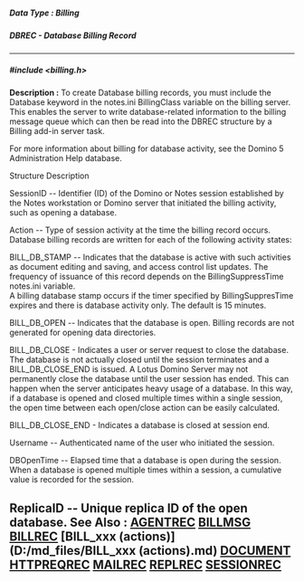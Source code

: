 ##### Data Type : Billing
##### DBREC - Database Billing Record
---
##### #include <billing.h>
**Description :**
To create Database billing records, you must include the Database keyword in 
the notes.ini BillingClass variable on the billing server. This enables the 
server to write database-related information to the billing message queue which 
can then be read into the DBREC structure by a Billing add-in server task.

For more information about billing for database activity, see the Domino 5 
Administration Help database.


Structure Description

SessionID -- Identifier (ID) of the Domino or Notes session established  by the 
Notes workstation or Domino server that initiated the billing activity, such as 
opening a database.

Action --  Type of session activity at the time the billing record occurs.  
Database billing records are written for each of the following activity states:

BILL_DB_STAMP -- Indicates that the database is active with such activities as 
document editing and saving, and access control list updates.  The frequency of 
issuance of this record depends on the BillingSuppressTime notes.ini variable.  
A billing database stamp occurs if the timer specified by BillingSuppresTime 
expires and there is database activity only. The default is 15 minutes. 

BILL_DB_OPEN -- Indicates that the database is open.  Billing records are not 
generated for opening data directories.

BILL_DB_CLOSE - Indicates a user or server request to close the database.  The 
database is not actually closed until the session terminates and a  
BILL_DB_CLOSE_END is issued.  A Lotus Domino Server may not permanently close 
the database until the user session has ended. This can happen when the server 
anticipates heavy usage of a database.  In this way, if a database is opened 
and closed multiple times within a single session, the open time between each 
open/close action can be easily calculated.

BILL_DB_CLOSE_END - Indicates a database is closed at session end.

Username -- Authenticated name of the user who initiated the session.

DBOpenTime -- Elapsed time that a database is open during the session. When a 
database is opened multiple times within a session, a cumulative value is 
recorded for the session.

ReplicaID -- Unique replica ID of the open database.
**See Also :**
[AGENTREC](D:/md_files/AGENTREC.md)
[BILLMSG](D:/md_files/BILLMSG.md)
[BILLREC](D:/md_files/BILLREC.md)
[BILL_xxx (actions)](D:/md_files/BILL_xxx (actions).md)
[DOCUMENT](D:/md_files/DOCUMENT.md)
[HTTPREQREC](D:/md_files/HTTPREQREC.md)
[MAILREC](D:/md_files/MAILREC.md)
[REPLREC](D:/md_files/REPLREC.md)
[SESSIONREC](D:/md_files/SESSIONREC.md)
---
